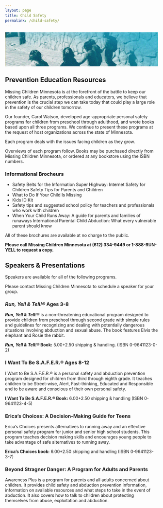```yaml
---
layout: page
title: Child Safety
permalink: /child-safety/
---
```


![](/assets/child-safety-banner.jpg)

## **Prevention Education Resources**

Missing Children Minnesota is at the forefront of the battle to keep our children safe. As parents, professionals and educators, we believe that prevention is the crucial step we can take today that could play a large role in the safety of our children tomorrow. 

Our founder, Carol Watson, developed age-appropriate personal safety programs for children from preschool through adulthood, and wrote books based upon all three programs. We continue to present these programs at the request of host organizations across the state of Minnesota.

Each program deals with the issues facing children as they grow. 

Overviews of each program follow. 
Books may be purchased directly from Missing Children Minnesota, or ordered at any bookstore using the ISBN numbers.


### **Informational Brocheurs**

* Safety Belts for the Information Super Highway: Internet Safety for Children Safety Tips for Parents and Children
* What to Do If Your Child Is Missing
* Kids ID Kit
* Safety tips and suggested school policy for teachers and professionals who work with children
* When Your Child Runs Away: A guide for parents and families of runaways
International Parental Child Abduction: What every vulnerable parent should know

All of these brochures are available at no charge to the public.

**Please call Missing Children Minnesota at (612) 334-9449 or 1-888-RUN-YELL to request a copy.**

## **Speakers & Presentations**

Speakers are available for all of the following programs.

Please contact Missing Children Minnesota to schedule a speaker for your group.

### **_Run, Yell & Tell!®_** Ages 3-8

**_Run, Yell & Tell!®_** is a non-threatening educational program designed to provide children from preschool through second grade with simple rules and guidelines for recognizing and dealing with potentially dangerous situations involving abduction and sexual abuse. The book features Elvis the elephant and Rosie the rabbit.

**_Run, Yell & Tell!®_ Book:** $5.00+$2.50 shipping & handling. (ISBN 0-9641123-0-2)

### **I Want To Be S.A.F.E.R.®** Ages 8-12

I Want to Be S.A.F.E.R.® is a personal safety and abduction prevention program designed for children from third through eighth grade. It teaches children to be Street-wise, Alert, Fast-thinking, Educated and Responsible and to be aware and conscious of their own personal safety.

**I Want To Be S.A.F.E.R.® Book:** $6.00+$2.50 shipping & handling (ISBN 0-9641123-4-5)

### **Erica’s Choices: A Decision-Making Guide for Teens**

Erica’s Choices presents alternatives to running away and an effective personal safety program for junior and senior high school students. This program teaches decision making skills and encourages young people to take advantage of safe alternatives to running away.

**Erica’s Choices book:** $6.00+$2.50 shipping and handling (ISBN 0-9641123-3-7)

### **Beyond Stragner Danger: A Program for Adults and Parents**

Awareness Plus is a program for parents and all adults concerned about children. It provides child safety and abduction prevention information, information on available resources and what steps to take in the event of abduction. It also covers how to talk to children about protecting themselves from abuse, exploitation and abduction.
